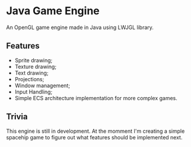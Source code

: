 # Java Game Engine
An OpenGL game engine made in Java using LWJGL library.

## Features
 - Sprite drawing;
 - Texture drawing;
 - Text drawing;
 - Projections;
 - Window management;
 - Input Handling;
 - Simple ECS architecture implementation for more complex games.

## Trivia
This engine is still in development.
At the momment I'm creating a simple spacehip game to figure out what features should be implemented next.
